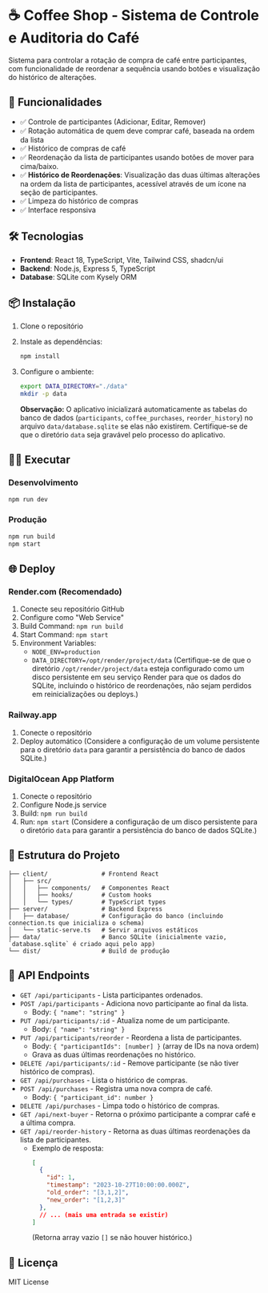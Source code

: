 # ☕ Coffee Shop - Sistema de Controle e Auditoria do Café

Sistema para controlar a rotação de compra de café entre participantes, com funcionalidade de reordenar a sequência usando botões e visualização do histórico de alterações.

## 🚀 Funcionalidades

- ✅ Controle de participantes (Adicionar, Editar, Remover)
- ✅ Rotação automática de quem deve comprar café, baseada na ordem da lista
- ✅ Histórico de compras de café
- ✅ Reordenação da lista de participantes usando botões de mover para cima/baixo.
- ✅ **Histórico de Reordenações**: Visualização das duas últimas alterações na ordem da lista de participantes, acessível através de um ícone na seção de participantes.
- ✅ Limpeza do histórico de compras
- ✅ Interface responsiva

## 🛠️ Tecnologias

- **Frontend**: React 18, TypeScript, Vite, Tailwind CSS, shadcn/ui
- **Backend**: Node.js, Express 5, TypeScript
- **Database**: SQLite com Kysely ORM

## 📦 Instalação

1. Clone o repositório
2. Instale as dependências:
   ```bash
   npm install
   ```

3. Configure o ambiente:
   ```bash
   export DATA_DIRECTORY="./data"
   mkdir -p data
   ```
   **Observação:** O aplicativo inicializará automaticamente as tabelas do banco de dados (`participants`, `coffee_purchases`, `reorder_history`) no arquivo `data/database.sqlite` se elas não existirem. Certifique-se de que o diretório `data` seja gravável pelo processo do aplicativo.

## 🏃‍♂️ Executar

### Desenvolvimento
```bash
npm run dev
```

### Produção
```bash
npm run build
npm start
```

## 🌐 Deploy

### Render.com (Recomendado)
1. Conecte seu repositório GitHub
2. Configure como "Web Service"
3. Build Command: `npm run build`
4. Start Command: `npm start`
5. Environment Variables:
   - `NODE_ENV=production`
   - `DATA_DIRECTORY=/opt/render/project/data`
   (Certifique-se de que o diretório `/opt/render/project/data` esteja configurado como um disco persistente em seu serviço Render para que os dados do SQLite, incluindo o histórico de reordenações, não sejam perdidos em reinicializações ou deploys.)

### Railway.app
1. Conecte o repositório
2. Deploy automático
   (Considere a configuração de um volume persistente para o diretório `data` para garantir a persistência do banco de dados SQLite.)

### DigitalOcean App Platform
1. Conecte o repositório
2. Configure Node.js service
3. Build: `npm run build`
4. Run: `npm start`
   (Considere a configuração de um disco persistente para o diretório `data` para garantir a persistência do banco de dados SQLite.)

## 📝 Estrutura do Projeto

```
├── client/               # Frontend React
│   ├── src/
│   │   ├── components/   # Componentes React
│   │   ├── hooks/        # Custom hooks
│   │   └── types/        # TypeScript types
├── server/               # Backend Express
│   ├── database/         # Configuração do banco (incluindo connection.ts que inicializa o schema)
│   └── static-serve.ts   # Servir arquivos estáticos
├── data/                 # Banco SQLite (inicialmente vazio, `database.sqlite` é criado aqui pelo app)
└── dist/                 # Build de produção
```

## 🎯 API Endpoints

- `GET /api/participants` - Lista participantes ordenados.
- `POST /api/participants` - Adiciona novo participante ao final da lista.
  - Body: `{ "name": "string" }`
- `PUT /api/participants/:id` - Atualiza nome de um participante.
  - Body: `{ "name": "string" }`
- `PUT /api/participants/reorder` - Reordena a lista de participantes.
  - Body: `{ "participantIds": [number] }` (array de IDs na nova ordem)
  - Grava as duas últimas reordenações no histórico.
- `DELETE /api/participants/:id` - Remove participante (se não tiver histórico de compras).
- `GET /api/purchases` - Lista o histórico de compras.
- `POST /api/purchases` - Registra uma nova compra de café.
  - Body: `{ "participant_id": number }`
- `DELETE /api/purchases` - Limpa todo o histórico de compras.
- `GET /api/next-buyer` - Retorna o próximo participante a comprar café e a última compra.
- `GET /api/reorder-history` - Retorna as duas últimas reordenações da lista de participantes.
  - Exemplo de resposta:
    ```json
    [
      {
        "id": 1,
        "timestamp": "2023-10-27T10:00:00.000Z",
        "old_order": "[3,1,2]",
        "new_order": "[1,2,3]"
      },
      // ... (mais uma entrada se existir)
    ]
    ```
    (Retorna array vazio `[]` se não houver histórico.)


## 📄 Licença

MIT License
```
